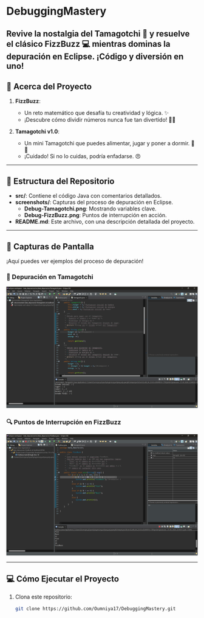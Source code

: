# DebuggingMastery
Revive la nostalgia del Tamagotchi 🐾 y resuelve el clásico FizzBuzz 💻 mientras dominas la depuración en Eclipse. ¡Código y diversión en uno!
---

## 🐣 **Acerca del Proyecto**

1. **FizzBuzz**:
   - Un reto matemático que desafía tu creatividad y lógica. ✨
   - ¡Descubre cómo dividir números nunca fue tan divertido! 🔢🎉

2. **Tamagotchi v1.0**:
   - Un mini Tamagotchi que puedes alimentar, jugar y poner a dormir. 🛌🍗
   - ¡Cuidado! Si no lo cuidas, podría enfadarse. 😠

---

## 📂 **Estructura del Repositorio**

- **src/**: Contiene el código Java con comentarios detallados.
- **screenshots/**: Capturas del proceso de depuración en Eclipse.
  - **Debug-Tamagotchi.png**: Mostrando variables clave.
  - **Debug-FizzBuzz.png**: Puntos de interrupción en acción.
- **README.md**: Este archivo, con una descripción detallada del proyecto.

---

## 📸 **Capturas de Pantalla**
¡Aquí puedes ver ejemplos del proceso de depuración!

### 🌟 Depuración en Tamagotchi
![Tamagotchi Debug](Debug-Tamagotchi.png)

### 🔍 Puntos de Interrupción en FizzBuzz
![FizzBuzz Breakpoints](Debug-FizzBuzz.png)

---

## 💻 **Cómo Ejecutar el Proyecto**

1. Clona este repositorio:
   ```bash
   git clone https://github.com/Oumniya17/DebuggingMastery.git
